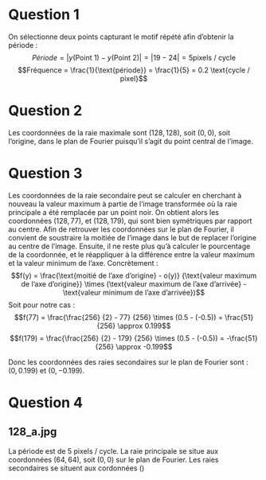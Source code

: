 # Question 1
On sélectionne deux points capturant le motif répété afin d’obtenir la période :
$$Période= |y(\text{Point 1}) - y(\text{Point 2})| = |19 - 24| = 5 \text{pixels / cycle}$$
$$Fréquence = \frac{1}{\text{période}} = \frac{1}{5} = 0.2 \text{cycle / pixel}$$

# Question 2
Les coordonnées de la raie maximale sont $(128, 128)$, soit $(0, 0)$, soit l’origine, dans le plan de Fourier puisqu’il s’agit du point central de l’image.

# Question 3
Les coordonnées de la raie secondaire peut se calculer en cherchant à nouveau la valeur maximum à partie de l’image transformée où la raie principale a été remplacée par un point noir. On obtient alors les coordonnées $(128, 77)$, et $(128, 179)$, qui sont bien symétriques par rapport au centre.
Afin de retrouver les coordonnées sur le plan de Fourier, il convient de soustraire la moitiée de l’image dans le but de replacer l’origine au centre de l’image. Ensuite, il ne reste plus qu’à calculer le pourcentage de la coordonnée, et le réappliquer à la différence entre la valeur maximum et la valeur minimum de l’axe. Concrètement :
$$f(y) = \frac{\text{moitié de l’axe d’origine} - o(y)} {\text{valeur maximum de l’axe d’origine}} \times (\text{valeur maximum de l’axe d’arrivée} - \text{valeur minimum de l’axe d’arrivée})$$
Soit pour notre cas :
$$f(77) = \frac{\frac{256} {2} - 77} {256} \times (0.5 - (-0.5)) = \frac{51} {256} \approx 0.199$$
$$f(179) = \frac{\frac{256} {2} - 179} {256} \times (0.5 - (-0.5)) = -\frac{51} {256} \approx -0.199$$

Donc les coordonnées des raies secondaires sur le plan de Fourier sont : $(0, 0.199)$ et $(0, -0.199)$.

#  Question 4
## 128_a.jpg
La période est de 5 pixels / cycle.
La raie principale se situe aux coordonnées $(64, 64)$, soit $(0, 0)$ sur le plan de Fourier.
Les raies secondaires se situent aux cordonnées $()$